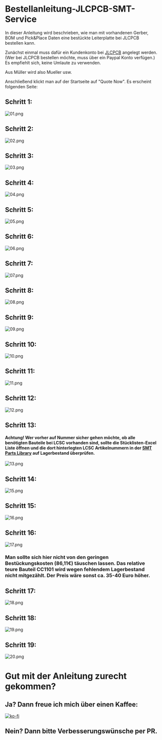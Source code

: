# Bestellanleitung-JLCPCB-SMT-Service
In dieser Anleitung wird beschrieben, wie man mit vorhandenen Gerber, BOM und Pick&amp;Place Daten eine bestückte Leiterplatte bei JLCPCB bestellen kann.


Zunächst einmal muss dafür ein Kundenkonto bei [JLCPCB](https://jlcpcb.com) angelegt werden. (Wer bei JLCPCB bestellen möchte, muss über ein Paypal Konto verfügen.)
Es empfiehlt sich, keine Umlaute zu verwenden.

Aus Müller wird also Mueller usw.

Anschließend klickt man auf der Startseite auf "Quote Now". Es erscheint folgenden Seite:

## Schritt 1:

![01.png](https://github.com/Asselhead/Bestellanleitung-JLCPCB-SMT-Service/blob/master/Screenshots/01.png)

## Schritt 2:

![02.png](https://github.com/Asselhead/Bestellanleitung-JLCPCB-SMT-Service/blob/master/Screenshots/02.png)

## Schritt 3:

![03.png](https://github.com/Asselhead/Bestellanleitung-JLCPCB-SMT-Service/blob/master/Screenshots/03.png)

## Schritt 4:

![04.png](https://github.com/Asselhead/Bestellanleitung-JLCPCB-SMT-Service/blob/master/Screenshots/04.png)

## Schritt 5:

![05.png](https://github.com/Asselhead/Bestellanleitung-JLCPCB-SMT-Service/blob/master/Screenshots/05.png)

## Schritt 6:

![06.png](https://github.com/Asselhead/Bestellanleitung-JLCPCB-SMT-Service/blob/master/Screenshots/06.png)

## Schritt 7:

![07.png](https://github.com/Asselhead/Bestellanleitung-JLCPCB-SMT-Service/blob/master/Screenshots/07.png)

## Schritt 8:

![08.png](https://github.com/Asselhead/Bestellanleitung-JLCPCB-SMT-Service/blob/master/Screenshots/08.png)

## Schritt 9:

![09.png](https://github.com/Asselhead/Bestellanleitung-JLCPCB-SMT-Service/blob/master/Screenshots/09.png)

## Schritt 10:

![10.png](https://github.com/Asselhead/Bestellanleitung-JLCPCB-SMT-Service/blob/master/Screenshots/10.png)

## Schritt 11:

![11.png](https://github.com/Asselhead/Bestellanleitung-JLCPCB-SMT-Service/blob/master/Screenshots/11.png)

## Schritt 12:

![12.png](https://github.com/Asselhead/Bestellanleitung-JLCPCB-SMT-Service/blob/master/Screenshots/12.png)

## Schritt 13:
#### Achtung! Wer vorher auf Nummer sicher gehen möchte, ob alle benötigten Bauteile bei LCSC vorhanden sind, sollte die Stücklisten-Excel Liste öffnen und die dort hinterlegten LCSC Artikelnummern in der [SMT Parts Library](https://jlcpcb.com/parts) auf Lagerbestand überprüfen.
![13.png](https://github.com/Asselhead/Bestellanleitung-JLCPCB-SMT-Service/blob/master/Screenshots/13.png)

## Schritt 14:

![15.png](https://github.com/Asselhead/Bestellanleitung-JLCPCB-SMT-Service/blob/master/Screenshots/15.png)

## Schritt 15:

![16.png](https://github.com/Asselhead/Bestellanleitung-JLCPCB-SMT-Service/blob/master/Screenshots/16.png)

## Schritt 16:

![17.png](https://github.com/Asselhead/Bestellanleitung-JLCPCB-SMT-Service/blob/master/Screenshots/17.png)
### Man sollte sich hier nicht von den geringen Bestückungskosten (86,11€) täuschen lassen. Das relative teure Bauteil CC1101 wird wegen fehlendem Lagerbestand nicht mitgezählt. Der Preis wäre sonst ca. 35-40 Euro höher.

## Schritt 17:

![18.png](https://github.com/Asselhead/Bestellanleitung-JLCPCB-SMT-Service/blob/master/Screenshots/18.png)

## Schritt 18:

![19.png](https://github.com/Asselhead/Bestellanleitung-JLCPCB-SMT-Service/blob/master/Screenshots/19.png)

## Schritt 19:

![20.png](https://github.com/Asselhead/Bestellanleitung-JLCPCB-SMT-Service/blob/master/Screenshots/20.png)

# Gut mit der Anleitung zurecht gekommen?

## Ja? Dann freue ich mich über einen Kaffee:

[![ko-fi](https://www.ko-fi.com/img/githubbutton_sm.svg)](https://ko-fi.com/L3L52JYN0)

## Nein? Dann bitte Verbesserungswünsche per PR.
